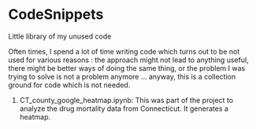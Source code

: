 # CodeSnippets
Little library of my unused code

Often times, I spend a lot of time writing code which turns out to be not used for various reasons : the approach might not lead to anything useful, there might be better ways of doing the same thing, or the problem I was trying to solve is not a problem anymore ... anyway, this is a collection ground for code which is not needed.

1. CT_county_google_heatmap.ipynb: This was part of the project to analyze the drug mortality data from Connecticut. It generates a heatmap.
